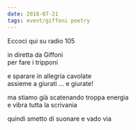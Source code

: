 ```yaml
---
date: 2018-07-21
tags: event/giffoni poetry
---
```

Eccoci qui su radio 105

in diretta da Giffoni   
per fare i tripponi

e sparare in allegria cavolate   
assieme a giurati ... e giurate!

ma stiamo già scatenando troppa energia   
e vibra tutta la scrivania

quindi smetto di suonare e vado via
